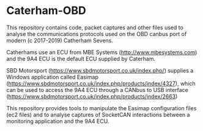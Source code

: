 # Caterham-OBD

This repository contains code, packet captures and other files used to analyse the communications protocols used on the OBD canbus port of modern (c 2017-2019) Catherham Sevens.

Catherhams use an ECU from MBE Systems (http://www.mbesystems.com) and the 9A4 ECU is the default ECU supplied by Caterham.

SBD Motorsport (https://www.sbdmotorsport.co.uk/index.php/) supplies a Windows application called Easimap (https://www.sbdmotorsport.co.uk/index.php/products/index/4327), which can be used to access the 9A4 ECU through a CANbus to USB interface (https://www.sbdmotorsport.co.uk/index.php/products/index/2663)

This repository provides tools to manipulate the Easimap configuration files (ec2 files) and to analyse captures of SocketCAN interactions between a monitoring application and the 9A4 ECU.
